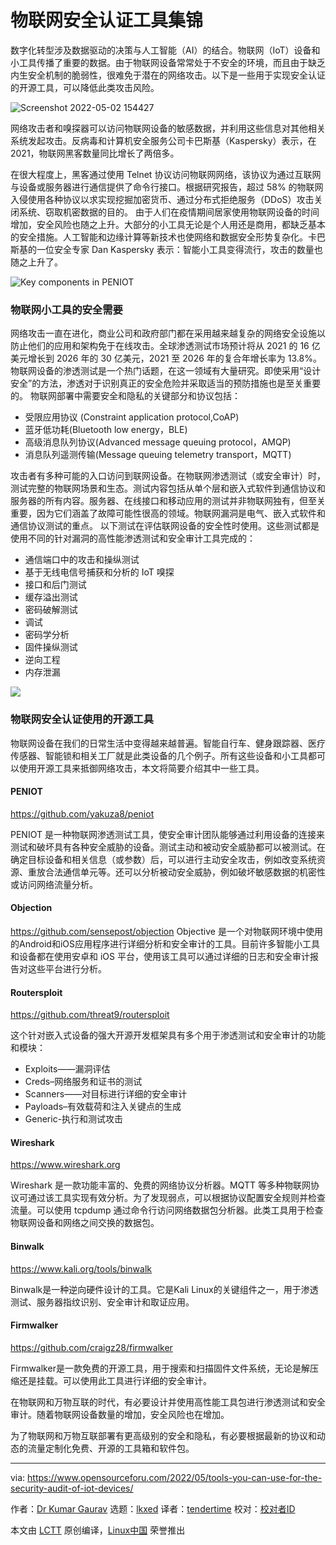[#]: subject: "Tools You Can Use for the Security Audit of IoT Devices"
[#]: via: "https://www.opensourceforu.com/2022/05/tools-you-can-use-for-the-security-audit-of-iot-devices/"
[#]: author: "Dr Kumar Gaurav https://www.opensourceforu.com/author/dr-gaurav-kumar/"
[#]: collector: "lkxed"
[#]: translator: "tendertime "
[#]: reviewer: " "
[#]: publisher: " "
[#]: url: " "

物联网安全认证工具集锦
======

数字化转型涉及数据驱动的决策与人工智能（AI）的结合。物联网（IoT）设备和小工具传播了重要的数据。由于物联网设备常常处于不安全的环境，而且由于缺乏内生安全机制的脆弱性，很难免于潜在的网络攻击。以下是一些用于实现安全认证的开源工具，可以降低此类攻击风险。

![Screenshot 2022-05-02 154427][1]

网络攻击者和嗅探器可以访问物联网设备的敏感数据，并利用这些信息对其他相关系统发起攻击。反病毒和计算机安全服务公司卡巴斯基（Kaspersky）表示，在 2021，物联网黑客数量同比增长了两倍多。

在很大程度上，黑客通过使用 Telnet 协议访问物联网网络，该协议为通过互联网与设备或服务器进行通信提供了命令行接口。根据研究报告，超过 58% 的物联网入侵使用各种协议以求实现挖掘加密货币、通过分布式拒绝服务（DDoS）攻击关闭系统、窃取机密数据的目的。
由于人们在疫情期间居家使用物联网设备的时间增加，安全风险也随之上升。大部分的小工具无论是个人用还是商用，都缺乏基本的安全措施。人工智能和边缘计算等新技术也使网络和数据安全形势复杂化。卡巴斯基的一位安全专家 Dan Kaspersky 表示：智能小工具变得流行，攻击的数量也随之上升了。

![Key components in PENIOT][2]

### 物联网小工具的安全需要

网络攻击一直在进化，商业公司和政府部门都在采用越来越复杂的网络安全设施以防止他们的应用和架构免于在线攻击。全球渗透测试市场预计将从 2021 的 16 亿美元增长到 2026 年的 30 亿美元，2021 至 2026 年的复合年增长率为 13.8%。
物联网设备的渗透测试是一个热门话题，在这一领域有大量研究。即使采用“设计安全”的方法，渗透对于识别真正的安全危险并采取适当的预防措施也是至关重要的。
物联网部署中需要安全和隐私的关键部分和协议包括：

* 受限应用协议 (Constraint application protocol,CoAP)
* 蓝牙低功耗(Bluetooth low energy，BLE)
* 高级消息队列协议(Advanced message queuing protocol，AMQP)
* 消息队列遥测传输(Message queuing telemetry transport，MQTT)

攻击者有多种可能的入口访问到联网设备。在物联网渗透测试（或安全审计）时，测试完整的物联网场景和生态。测试内容包括从单个层和嵌入式软件到通信协议和服务器的所有内容。服务器、在线接口和移动应用的测试并非物联网独有，但至关重要，因为它们涵盖了故障可能性很高的领域。物联网漏洞是电气、嵌入式软件和通信协议测试的重点。
以下测试在评估联网设备的安全性时使用。这些测试都是使用不同的针对漏洞的高性能渗透测试和安全审计工具完成的：

* 通信端口中的攻击和操纵测试
* 基于无线电信号捕获和分析的 IoT 嗅探
* 接口和后门测试
* 缓存溢出测试
* 密码破解测试
* 调试
* 密码学分析
* 固件操纵测试
* 逆向工程
* 内存泄漏

![][3]

### 物联网安全认证使用的开源工具

物联网设备在我们的日常生活中变得越来越普遍。智能自行车、健身跟踪器、医疗传感器、智能锁和相关工厂就是此类设备的几个例子。所有这些设备和小工具都可以使用开源工具来抵御网络攻击，本文将简要介绍其中一些工具。

#### PENIOT

https://github.com/yakuza8/peniot

PENIOT 是一种物联网渗透测试工具，使安全审计团队能够通过利用设备的连接来测试和破坏具有各种安全威胁的设备。测试主动和被动安全威胁都可以被测试。在确定目标设备和相关信息（或参数）后，可以进行主动安全攻击，例如改变系统资源、重放合法通信单元等。还可以分析被动安全威胁，例如破坏敏感数据的机密性或访问网络流量分析。

#### Objection

https://github.com/sensepost/objection
Objective 是一个对物联网环境中使用的Android和iOS应用程序进行详细分析和安全审计的工具。目前许多智能小工具和设备都在使用安卓和 iOS 平台，使用该工具可以通过详细的日志和安全审计报告对这些平台进行分析。

#### Routersploit

https://github.com/threat9/routersploit

这个针对嵌入式设备的强大开源开发框架具有多个用于渗透测试和安全审计的功能和模块：
* Exploits——漏洞评估
* Creds–网络服务和证书的测试
* Scanners——对目标进行详细的安全审计
* Payloads–有效载荷和注入关键点的生成
* Generic-执行和测试攻击

#### Wireshark

https://www.wireshark.org

Wireshark 是一款功能丰富的、免费的网络协议分析器。MQTT 等多种物联网协议可通过该工具实现有效分析。为了发现弱点，可以根据协议配置安全规则并检查流量。可以使用 tcpdump 通过命令行访问网络数据包分析器。此类工具用于检查物联网设备和网络之间交换的数据包。

#### Binwalk

https://www.kali.org/tools/binwalk

Binwalk是一种逆向硬件设计的工具。它是Kali Linux的关键组件之一，用于渗透测试、服务器指纹识别、安全审计和取证应用。


#### Firmwalker

https://github.com/craigz28/firmwalker

Firmwalker是一款免费的开源工具，用于搜索和扫描固件文件系统，无论是解压缩还是挂载。可以使用此工具进行详细的安全审计。

在物联网和万物互联的时代，有必要设计并使用高性能工具包进行渗透测试和安全审计。随着物联网设备数量的增加，安全风险也在增加。

为了物联网和万物互联部署有更高级别的安全和隐私，有必要根据最新的协议和动态的流量定制化免费、开源的工具箱和软件包。

--------------------------------------------------------------------------------

via: https://www.opensourceforu.com/2022/05/tools-you-can-use-for-the-security-audit-of-iot-devices/

作者：[Dr Kumar Gaurav][a]
选题：[lkxed][b]
译者：[tendertime](https://github.com/tendertime)
校对：[校对者ID](https://github.com/校对者ID)

本文由 [LCTT](https://github.com/LCTT/TranslateProject) 原创编译，[Linux中国](https://linux.cn/) 荣誉推出

[a]: https://www.opensourceforu.com/author/dr-gaurav-kumar/
[b]: https://github.com/lkxed
[1]: https://www.opensourceforu.com/wp-content/uploads/2022/03/Screenshot-2022-05-02-154427-696x422.png
[2]: https://www.opensourceforu.com/wp-content/uploads/2022/03/Figure-1-Key-components-in-PENIOT.jpg
[3]: https://www.opensourceforu.com/wp-content/uploads/2022/03/Screenshot-2022-05-02-153653-590x282.png
